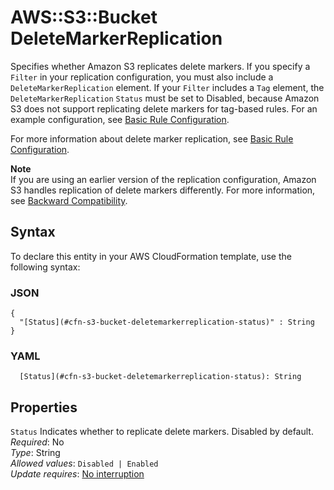 # AWS::S3::Bucket DeleteMarkerReplication<a name="aws-properties-s3-bucket-deletemarkerreplication"></a>

Specifies whether Amazon S3 replicates delete markers\. If you specify a `Filter` in your replication configuration, you must also include a `DeleteMarkerReplication` element\. If your `Filter` includes a `Tag` element, the `DeleteMarkerReplication` `Status` must be set to Disabled, because Amazon S3 does not support replicating delete markers for tag\-based rules\. For an example configuration, see [Basic Rule Configuration](https://docs.aws.amazon.com/AmazonS3/latest/dev/replication-add-config.html#replication-config-min-rule-config)\. 

For more information about delete marker replication, see [Basic Rule Configuration](https://docs.aws.amazon.com/AmazonS3/latest/dev/delete-marker-replication.html)\. 

**Note**  
If you are using an earlier version of the replication configuration, Amazon S3 handles replication of delete markers differently\. For more information, see [Backward Compatibility](https://docs.aws.amazon.com/AmazonS3/latest/dev/replication-add-config.html#replication-backward-compat-considerations)\.

## Syntax<a name="aws-properties-s3-bucket-deletemarkerreplication-syntax"></a>

To declare this entity in your AWS CloudFormation template, use the following syntax:

### JSON<a name="aws-properties-s3-bucket-deletemarkerreplication-syntax.json"></a>

```
{
  "[Status](#cfn-s3-bucket-deletemarkerreplication-status)" : String
}
```

### YAML<a name="aws-properties-s3-bucket-deletemarkerreplication-syntax.yaml"></a>

```
  [Status](#cfn-s3-bucket-deletemarkerreplication-status): String
```

## Properties<a name="aws-properties-s3-bucket-deletemarkerreplication-properties"></a>

`Status`  <a name="cfn-s3-bucket-deletemarkerreplication-status"></a>
Indicates whether to replicate delete markers\. Disabled by default\.  
*Required*: No  
*Type*: String  
*Allowed values*: `Disabled | Enabled`  
*Update requires*: [No interruption](https://docs.aws.amazon.com/AWSCloudFormation/latest/UserGuide/using-cfn-updating-stacks-update-behaviors.html#update-no-interrupt)